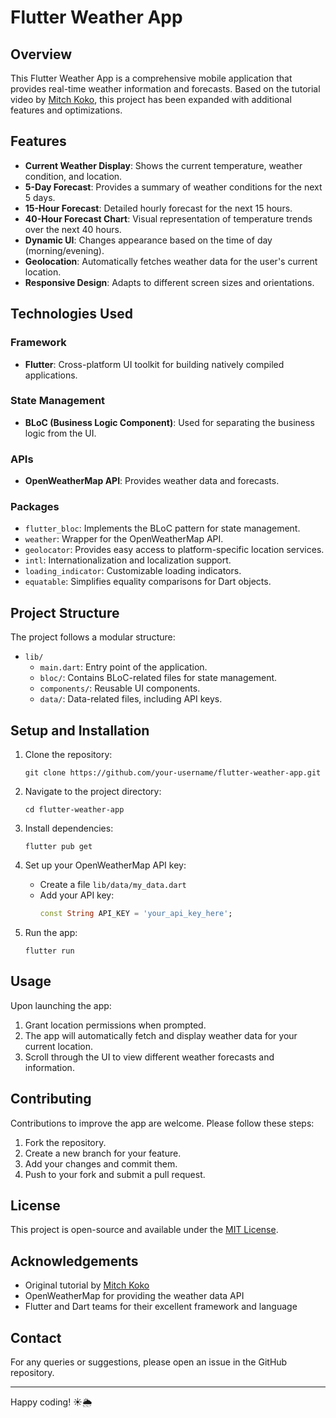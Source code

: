 # Flutter Weather App

## Overview

This Flutter Weather App is a comprehensive mobile application that provides real-time weather information and forecasts. Based on the tutorial video by [Mitch Koko](https://www.youtube.com/watch?v=MMq4wkeHkPc), this project has been expanded with additional features and optimizations.

## Features

- **Current Weather Display**: Shows the current temperature, weather condition, and location.
- **5-Day Forecast**: Provides a summary of weather conditions for the next 5 days.
- **15-Hour Forecast**: Detailed hourly forecast for the next 15 hours.
- **40-Hour Forecast Chart**: Visual representation of temperature trends over the next 40 hours.
- **Dynamic UI**: Changes appearance based on the time of day (morning/evening).
- **Geolocation**: Automatically fetches weather data for the user's current location.
- **Responsive Design**: Adapts to different screen sizes and orientations.

## Technologies Used

### Framework
- **Flutter**: Cross-platform UI toolkit for building natively compiled applications.

### State Management
- **BLoC (Business Logic Component)**: Used for separating the business logic from the UI.

### APIs
- **OpenWeatherMap API**: Provides weather data and forecasts.

### Packages
- `flutter_bloc`: Implements the BLoC pattern for state management.
- `weather`: Wrapper for the OpenWeatherMap API.
- `geolocator`: Provides easy access to platform-specific location services.
- `intl`: Internationalization and localization support.
- `loading_indicator`: Customizable loading indicators.
- `equatable`: Simplifies equality comparisons for Dart objects.

## Project Structure

The project follows a modular structure:

- `lib/`
  - `main.dart`: Entry point of the application.
  - `bloc/`: Contains BLoC-related files for state management.
  - `components/`: Reusable UI components.
  - `data/`: Data-related files, including API keys.

## Setup and Installation

1. Clone the repository:
   ```
   git clone https://github.com/your-username/flutter-weather-app.git
   ```

2. Navigate to the project directory:
   ```
   cd flutter-weather-app
   ```

3. Install dependencies:
   ```
   flutter pub get
   ```

4. Set up your OpenWeatherMap API key:
   - Create a file `lib/data/my_data.dart`
   - Add your API key:
     ```dart
     const String API_KEY = 'your_api_key_here';
     ```

5. Run the app:
   ```
   flutter run
   ```

## Usage

Upon launching the app:
1. Grant location permissions when prompted.
2. The app will automatically fetch and display weather data for your current location.
3. Scroll through the UI to view different weather forecasts and information.

## Contributing

Contributions to improve the app are welcome. Please follow these steps:

1. Fork the repository.
2. Create a new branch for your feature.
3. Add your changes and commit them.
4. Push to your fork and submit a pull request.

## License

This project is open-source and available under the [MIT License](LICENSE).

## Acknowledgements

- Original tutorial by [Mitch Koko](https://www.youtube.com/watch?v=MMq4wkeHkPc)
- OpenWeatherMap for providing the weather data API
- Flutter and Dart teams for their excellent framework and language

## Contact

For any queries or suggestions, please open an issue in the GitHub repository.

---

Happy coding! ☀️🌦️

